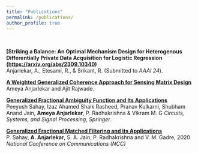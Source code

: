 ```yaml
---
title: "Publications"
permalink: /publications/
author_profile: true
---
```

<br>

<b> [Striking a Balance: An Optimal Mechanism Design for Heterogenous Differentially Private Data Acquisition for Logistic Regression (https://arxiv.org/abs/2309.10340)</b> <br>
Anjarlekar, A., Etesami, R., & Srikant, R. (Submitted to <i>AAAI 24</i>).

<b> [A Weighted Generalized Coherence Approach for Sensing Matrix Design](https://arxiv.org/abs/2110.02645)</b> <br>
Ameya Anjarlekar and Ajit Rajwade.

<b>[Generalized Fractional Ambiguity Function and Its Applications](http://ameyanjarlekar.github.io/files/GFAF.pdf)</b> <br> 
Peeyush Sahay, Izaz Ahamed Shaik Rasheed, Pranav Kulkarni, Shubham Anand Jain, <b>Ameya Anjarlekar</b>, P. Radhakrishna & Vikram M. G
<i>Circuits, Systems, and Signal Processing, Springer</i>.

<b>[Generalized Fractional Matched Filtering and its Applications](https://ieeexplore.ieee.org/document/9055991)</b> <br> 
P. Sahay, <b>A. Anjarlekar</b>, S. A. Jain, P. Radhakrishna and V. M. Gadre, 2020 <i>National Conference on Communications (NCC)</i>


